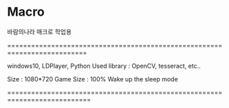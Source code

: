 # Macro
바람의나라 매크로 학업용

==========================================================================

windows10, LDPlayer, Python
Used library : OpenCV, tesseract, etc..

Size : 1080*720
Game Size : 100%
Wake up the sleep mode

===========================================================================

